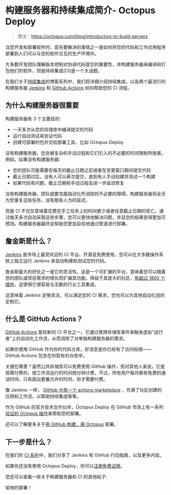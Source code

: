 # 构建服务器和持续集成简介- Octopus Deploy

> 原文：<https://octopus.com/blog/introduction-to-build-servers>

当您开发和部署软件时，首先要解决的事情之一是如何将您的代码和工作应用程序部署到人们可以与您的软件交互的生产环境中。

大多数开发团队理解版本控制对协调代码提交的重要性，并构建服务器来编译和打包他们的软件，但是持续集成(CI)是一个大话题。

在我们关于[持续集成](https://octopus.com/blog/tag/CI%20Series)的博客系列中，我们将详细介绍持续集成，以及两个最流行的构建服务器 [Jenkins](https://www.jenkins.io/) 和 [GitHub Actions](https://github.com/features/actions) 如何帮助您的 CI 流程。

## 为什么构建服务器很重要

构建服务器有 3 个主要目的:

*   一天多次从您的存储库中编译提交的代码
*   运行自动测试来验证代码
*   创建可部署的包并交给部署工具，比如 Octopus Deploy

没有构建服务器，您会被复杂的手动过程和它们引入的不必要的时间限制所拖累。例如，如果没有构建服务器:

*   您的团队可能需要在每天的截止日期之前或者在变更窗口期间提交代码
*   截止日期过后，没有人可以再次提交，直到有人手动创建并测试一个构建
*   如果代码有问题，截止日期和手动过程会进一步延迟修复

没有构建服务器，团队就要克服自动化所消除的不必要的障碍。构建服务器将全天为您重复这些任务，没有那些人为的延迟。

但是 CI 不仅仅意味着花费在手工任务上的时间更少或者任意截止日期的死亡。通过每天多次自动采取这些步骤，您可以更快地解决问题，并且您的结果变得更加可预测。构建服务器最终会帮助您更加自信地通过管道进行部署。

## 詹金斯是什么？

[Jenkins](https://www.jenkins.io/) 是市场上最受欢迎的 CI 平台。开源且免费使用，您可以在大多数操作系统上独立运行 Jenkins 来自动构建和测试您的代码。

詹金斯最大的好处之一是它的灵活性。这是一个可扩展的平台，意味着您可以随着您的团队或项目需求的增长而扩展其功能。得益于其庞大的社区，[有超过 1800 个插件](https://plugins.jenkins.io/)，这使得它很容易与无数的行业工具集成。

这意味着 Jenkins 足够灵活，可以满足您的 CI 需求，您也可以为其他自动化目的定制它。

## 什么是 GitHub Actions？

[GitHub Actions](https://github.com/features/actions) 是较新的 CI 平台之一。它通过使用存储库事件来触发虚拟“运行者”上的自动化工作流，从而消除了对单独构建服务器的需求。

如果你使用 GitHub 作为你的代码仓库，好消息是你已经有了访问权限——GitHub Actions 包含在你现有的仓库中。

关键在哪里？虽然公共存储库可以免费使用 GitHub 操作，但对其他人来说，它是按需付费的，按工作流运行的时间按分钟计费。不过，所有用户每月都有免费的通话时间，只有超出套餐允许的时间，你才需要付费。

像 Jenkins 一样， [GitHub 也有一个 actions marketplace](https://github.com/marketplace) ，充满了社区创建的应用和工作流，以帮助持续集成等等。

作为 GitHub 的官方技术合作伙伴，Octopus Deploy 在 GitHub 市场上有一系列[验证的 Octopus 操作](https://github.com/marketplace?query=octopus&type=actions&verification=verified_creator)来帮助您的部署。

还可以了解更多关于[用 GitHub 构建，用 Octopus](https://octopus.com/github) 部署。

## 下一步是什么？

在我们的 [CI 系列](https://octopus.com/blog/tag/CI%20Series)中，我们分享了 Jenkins 和 GitHub 行动指南，以及更多内容。

如果你还没有使用 Octopus Deploy，你可以[注册免费试用](https://octopus.com/start)。

您还可以查看一些关于构建服务器和 CI 的其他帖子:

愉快的部署！